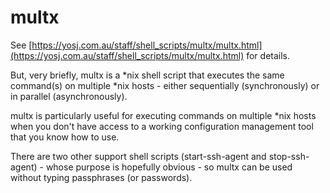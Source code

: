 # multx

See
[https://yosj.com.au/staff/shell_scripts/multx/multx.html](https://yosj.com.au/staff/shell_scripts/multx/multx.html)
for details.

But, very briefly, multx is a \*nix shell script that executes the same command(s) on multiple
\*nix hosts - either sequentially (synchronously) or in parallel (asynchronously).

multx is particularly useful for executing commands on multiple \*nix hosts when you don't have
access to a working configuration management tool that you know how to use.

There are two other support shell scripts (start-ssh-agent and stop-ssh-agent) - whose purpose is hopefully obvious -
so multx can be used without typing passphrases (or passwords).
